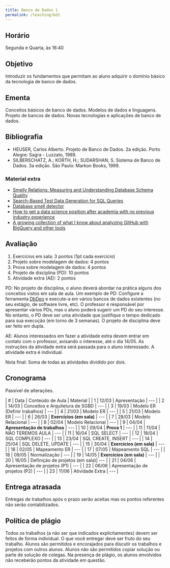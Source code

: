 ```yaml
---
title: Banco de Dados 1
permalink: /teaching/bd1
---
```


## Horário

Segunda e Quarta, às 16:40

## Objetivo

Introduzir os fundamentos que permitam ao aluno adquirir o domínio básico da tecnologia de banco de dados.


## Ementa

Conceitos básicos de banco de dados. Modelos de dados e linguagens. Projeto de bancos de dados. Novas tecnologias e aplicações de banco de dados.


## Bibliografia

- HEUSER, Carlos Alberto. Projeto de Banco de Dados. 2a edição. Porto Alegre: Sagra - Luzzato, 1999.
- SILBERSCHATZ, A.; KORTH, H.; SUDARSHAN, S. Sistema de Banco de Dados. 3a edição. São Paulo: Markon Books, 1999.

### Material extra

- [Smelly Relations: Measuring and Understanding Database Schema Quality](http://www.tusharma.in/preprints/dbSchemaQuality_Preprint_ICSE2018.pdf)
- [Search-Based Test Data Generation for SQL Queries](https://pure.tudelft.nl/portal/en/publications/searchbased-test-data-generation-for-sql-queries(90a6431f-f78f-4ac3-bf87-c052cd9cd5d4).html)
- [Database smell detector](https://github.com/tushartushar/DbDeo)
- [How to get a data science position after academia with no previous industry experience](https://medium.com/@skyetetra/getting-out-of-the-academic-trap-6c40d92ab436)
- [A growing collection of what I know about analyzing GitHub with BigQuery and other tools](https://github.com/fhoffa/analyzing_github)


<!-- http://15445.courses.cs.cmu.edu/fall2017/schedule.html -->
## Avaliação

1. Exercícios em sala: 3 pontos (1pt cada exercício)
2. Projeto sobre modelagem de dados: 4 pontos
3. Prova sobre modelagem de dados: 4 pontos
4. Projeto de disciplina (PD): 10 pontos
5. Atividade extra (AE): 2 pontos

PD: No projeto de disciplina, o aluno deverá abordar na prática alguns dos conceitos vistos em sala de aula. Um exemplo de PD: Configure a ferramenta [DbDeo](https://github.com/tushartushar/DbDeo) e execute-a em vários bancos de dados existentes (no seu estágio, de software livre, etc). O professor é responsável por apresentar vários PDs, mas o aluno poderá sugerir um PD do seu interesse. No entanto, o PD deve ser uma atividade que justifique o tempo dedicado para sua execução (em torno de 3 semanas).  O projeto de disciplina deve ser feito em dupla.

AE: Alunos interessados em fazer a atividade extra devem entrar em contato com o professor, avisando o interesse, até o dia 14/05. As instruções da atividade extra será passada para o aluno interessado. A atividade extra é individual.

Nota final: Soma de todas as atividades dividido por dois.

## Cronograma

Passível de alterações.

| # | Data  | Conteúdo de Aula                | Material |
| 1 | 12/03 | Apresentação                    |  ---     |
| 2 | 14/03 | Conceitos e Arquitetura de SGBD |  ---     |
| 3 | 19/03 | Modelo ER  (Definir trabalhos)  |  ---     |
| 4 | 21/03 | Modelo ER                       |  ---     |
| 5 | 21/03 | Modelo ER                       |  ---     |
| 6 | 26/03 | **Exercícios (em sala)**        |  ---     |
| 7 | 28/03 | Modelo Relacional               |  ---     |
| 8 | 02/04 | Modelo Relacional               |  ---     |
| 9 | 04/04 | **Apresentação de trabalhos**   |  ---     |
| 10 | 09/04 | **Prova 1**                    |  ---     |
| 11 | 11/04 | NÃO TEREMOS AULA               |  ---     |
| 11 | 16/04 | SQL SELECT                     |  ---     |
| 12 | 18/04 | SQL COMPLEXO                   |  ---     |
| 13 | 23/04 | SQL CREATE, INSERT             |  ---     |
| 14 | 25/04 | SQL DELETE, UPDATE             |  ---     |
| 15 | 30/04 | **Exercícios (em sala)**       |  ---     |
| 16 | 02/05 | Mapeamento ER                  |  ---     |
| 17 | 07/05 | Mapeamento SQL                 |  ---     |
| 18 | 09/05 | Normalização                   |  ---     |
| 19 | 14/05 | **Exercícios (em sala)**       |  ---     |
| 20 | 16/05 | Definição de projetos (em sala)|  ---     |
| 21 | 04/06 | Apresentação de projetos (P1)  |  ---     |
| 22 | 06/06 | Apresentação de projetos (P2)  |  ---     |
| 23 | 11/06 | Atividade Extra                |  ---     |


## Entrega atrasada

Entregas de trabalhos após o prazo serão aceitas mas os pontos referentes não serão contabilizados.

## Política de plágio

Todos os trabalhos (a não ser que indicados explicitamentes) devem ser feitos de forma individual. O que você entregar deve ser fruto do seu trabalho. Alunos são permitidos e encorajados para discutir os trabalhos e projetos com outros alunos. Alunos não são permitidos copiar solução ou parte de solução de colegas. Na presença de plágio, os alunos envolvidos não receberão pontos da atividade em questão.
